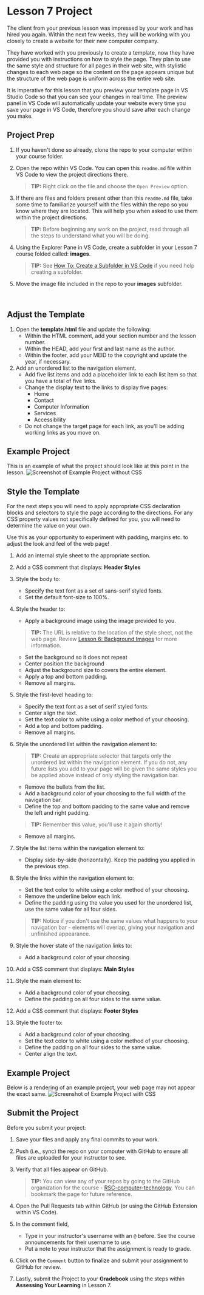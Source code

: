 # Lesson 7 Project
The client from your previous lesson was impressed by your work and has hired you again. Within the next few weeks, they will be working with you closely to create a website for their new computer company.

They have worked with you previously to create a template, now they have provided you with instructions on how to style the page. They plan to use the same style and structure for all pages in their web site, with stylistic changes to each web page so the content on the page appears unique but the structure of the web page is uniform across the entire web site.

It is imperative for this lesson that you preview your template page in VS Studio Code so that you can see your changes in real time. The preview panel in VS Code will automatically update your website every time you save your page in VS Code, therefore you should save after each change you make.

## Project Prep
1. If you haven't done so already, clone the repo to your computer within your course folder.
2. Open the repo within VS Code. You can open this `readme.md` file within VS Code to view the project directions there. 

   > **TIP:** Right click on the file and choose the `Open Preview` option.
3. If there are files and folders present other than this `readme.md` file, take some time to familiarize yourself with the files within the repo so you know where they are located. This will help you when asked to use them within the project directions.

   > **TIP:** Before beginning any work on the project, read through all the steps to understand what you will be doing.


1. Using the Explorer Pane in VS Code, create a subfolder in your Lesson 7 course folded called: **images**.

    > **TIP:** See [How To: Create a Subfolder in VS Code](https://riosalado.coursearc.com/index.php?cID=14714#vssubfolder) if you need help creating a subfolder.
0. Move the image file included in the repo to your **images** subfolder.

<br>

## Adjust the Template

1. Open the **template.html** file and update the following:
   - Within the HTML comment, add your section number and the lesson number.
   - Within the HEAD, add your first and last name as the author.
   - Within the footer, add your MEID to the copyright and update the year, if necessary.
0. Add an unordered list to the navigation element.
   - Add five list items and add a placeholder link to each list item so that you have a total of five links.
   - Change the display text to the links to display five pages:
      - Home
      - Contact
      - Computer Information
      - Services
      - Accessibility
   - Do not change the target page for each link, as you'll be adding working links as you move on.

## Example Project
This is an example of what the project should look like at this point in the lesson.
![Screenshot of Example Project without CSS](https://i.imgur.com/QtAlQ7E.png)

## Style the Template

For the next steps you will need to apply appropriate CSS declaration blocks and selectors to style the page according to the directions. For any CSS property values not specifically defined for you, you will need to determine the value on your own. 

Use this as your opportunity to experiment with padding, margins etc. to adjust the look and feel of the web page!

1. Add an internal style sheet to the appropriate section.
0. Add a CSS comment that displays: **Header Styles**
0. Style the body to:
   - Specify the text font as a set of sans-serif styled fonts.
   - Set the default font-size to 100%.
0. Style the header to:
   - Apply a background image using the image provided to you.

   > **TIP:** The URL is relative to the location of the style sheet, not the web page. Review [Lesson 6: Background Images](https://learnatrio.com/3RPtZZD) for more information.
   - Set the background so it does not repeat
   - Center position the background
   - Adjust the background size to covers the entire element.
   - Apply a top and bottom padding.
   - Remove all margins.
0. Style the first-level heading to:
   - Specify the text font as a set of serif styled fonts.
   - Center align the text.
   - Set the text color to white using a color method of your choosing.
   - Add a top and bottom padding.
   - Remove all margins.
0. Style the unordered list within the navigation element to:

   > **TIP:** Create an appropriate selector that targets only the unordered list within the navigation element. If you do not, any future lists you add to your page will be given the same styles you be applied above instead of only styling the navigation bar.
   - Remove the bullets from the list.
   - Add a background color of your choosing to the full width of the navigation bar.
   - Define the top and bottom padding to the same value and remove the left and right padding.

   > **TIP:** Remember this value, you'll use it again shortly!
   - Remove all margins.
0. Style the list items within the navigation element to: 
   - Display side-by-side (horizontally). Keep the padding you applied in the previous step.
0. Style the links within the navigation element to:
   - Set the text color to white using a color method of your choosing.
   - Remove the underline below each link.
   - Define the padding using the value you used for the unordered list, use the same value for all four sides.

   > **TIP:** Notice if you don't use the same values what happens to your navigation bar - elements will overlap, giving your navigation and unfinished appearance.
0. Style the hover state of the navigation links to:
   - Add a background color of your choosing.
0. Add a CSS comment that displays: **Main Styles**
0. Style the main element to:
   - Add a background color of your choosing.
   - Define the padding on all four sides to the same value.
0. Add a CSS comment that displays: **Footer Styles**
0. Style the footer to:
   - Add a background color of your choosing.
   - Set the text color to white using a color method of your choosing.
   - Define the padding on all four sides to the same value.
   - Center align the text.

 ## Example Project
 Below is a rendering of an example project, your web page may not appear the exact same.
![Screenshot of Example Project with CSS](https://i.imgur.com/JauCRqX.png)


## Submit the Project
Before you submit your project:
1. Save your files and apply any final commits to your work.
0. Push (i.e., sync) the repo on your computer with GitHub to ensure all files are uploaded for your instructor to see.
0. Verify that all files appear on GitHub.

   > **TIP:** You can view any of your repos by going to the GitHub organization for the course - [RSC-computer-technology](https://github.com/rsc-computer-technology). You can bookmark the page for future reference. 
0. Open the Pull Requests tab within GitHub (or using the GitHub Extension within VS Code).
0. In the comment field, 
   - Type in your instructor's username with an `@` before. See the course announcements for their username to use. 
   - Put a note to your instructor that the assignment is ready to grade.
0. Click on the `Comment` button to finalize and submit your assignment to GitHub for review.
0. Lastly, submit the Project to your **Gradebook** using the steps within **Assessing Your Learning** in Lesson 7.
